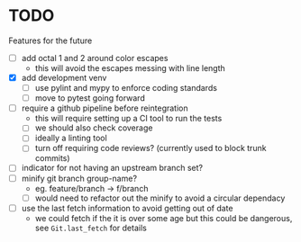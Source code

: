 # TODO
Features for the future

- [ ] add octal 1 and 2 around color escapes
  - this will avoid the escapes messing with line length
- [X] add development venv
  - [ ] use pylint and mypy to enforce coding standards
  - [ ] move to pytest going forward
- [ ] require a github pipeline before reintegration
  - this will require setting up a CI tool to run the tests
  - [ ] we should also check coverage
  - [ ] ideally a linting tool
  - [ ] turn off requiring code reviews? (currently used to block trunk commits)
- [ ] indicator for not having an upstream branch set?
- [ ] minify git branch group-name?
  - eg. feature/branch -> f/branch
  - [ ] would need to refactor out the minify to avoid a circular dependacy
- [ ] use the last fetch information to avoid getting out of date
  - we could fetch if the it is over some age but this could be dangerous, see `Git.last_fetch` for details

